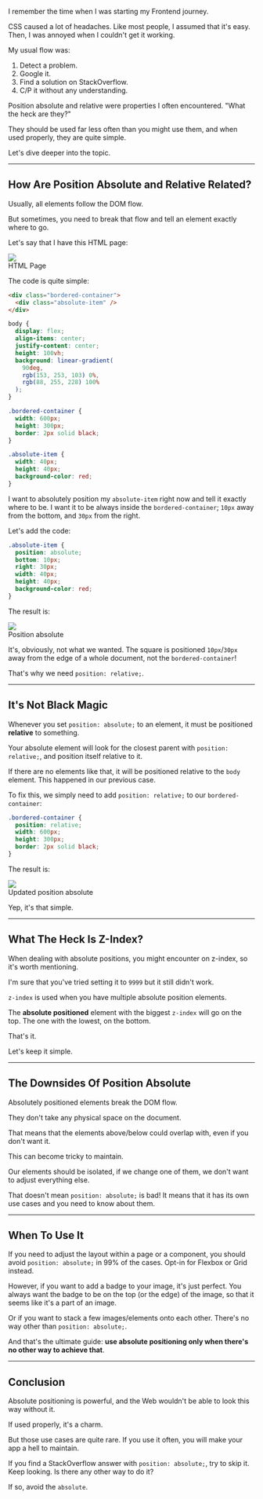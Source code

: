 I remember the time when I was starting my Frontend journey.

CSS caused a lot of headaches. Like most people, I assumed that it's easy. Then, I was annoyed when I couldn't get it working.

My usual flow was:

1. Detect a problem.
2. Google it.
3. Find a solution on StackOverflow.
4. C/P it without any understanding.

Position absolute and relative were properties I often encountered. "What the heck are they?"

They should be used far less often than you might use them, and when used properly, they are quite simple.

Let's dive deeper into the topic.

---

## How Are Position Absolute and Relative Related?

Usually, all elements follow the DOM flow.

But sometimes, you need to break that flow and tell an element exactly where to go.

Let's say that I have this HTML page:

<img src="https://dev-to-uploads.s3.amazonaws.com/uploads/articles/lcwvzstgiyalh0bs3r76.png" />
<figcaption class="img">HTML Page</figcaption>

The code is quite simple:

```html
<div class="bordered-container">
  <div class="absolute-item" />
</div>
```

```css
body {
  display: flex;
  align-items: center;
  justify-content: center;
  height: 100vh;
  background: linear-gradient(
    90deg,
    rgb(153, 253, 103) 0%,
    rgb(88, 255, 228) 100%
  );
}

.bordered-container {
  width: 600px;
  height: 300px;
  border: 2px solid black;
}

.absolute-item {
  width: 40px;
  height: 40px;
  background-color: red;
}
```

I want to absolutely position my `absolute-item` right now and tell it exactly where to be. I want it to be always inside the `bordered-container`; `10px` away from the bottom, and `30px` from the right.

Let's add the code:

```css
.absolute-item {
  position: absolute;
  bottom: 10px;
  right: 30px;
  width: 40px;
  height: 40px;
  background-color: red;
}
```

The result is:

<img src="https://dev-to-uploads.s3.amazonaws.com/uploads/articles/q8xx7nibv33eeavqaoji.png" />
<figcaption class="img">Position absolute</figcaption>

It's, obviously, not what we wanted. The square is positioned `10px`/`30px` away from the edge of a whole document, not the `bordered-container`!

That's why we need `position: relative;`.

---

## It's Not Black Magic

Whenever you set `position: absolute;` to an element, it must be positioned **relative** to something.

Your absolute element will look for the closest parent with `position: relative;`, and position itself relative to it.

If there are no elements like that, it will be positioned relative to the `body` element. This happened in our previous case.

To fix this, we simply need to add `position: relative;` to our `bordered-container`:

```css
.bordered-container {
  position: relative;
  width: 600px;
  height: 300px;
  border: 2px solid black;
}
```

The result is:

<img src="https://dev-to-uploads.s3.amazonaws.com/uploads/articles/9ce14ftotzbqrn1y2hz5.png" />
<figcaption class="img">Updated position absolute</figcaption>

Yep, it's that simple.

---

## What The Heck Is Z-Index?

When dealing with absolute positions, you might encounter on z-index, so it's worth mentioning.

I'm sure that you've tried setting it to `9999` but it still didn't work.

`z-index` is used when you have multiple absolute position elements.

The **absolute positioned** element with the biggest `z-index` will go on the top. The one with the lowest, on the bottom.

That's it.

Let's keep it simple.

---

## The Downsides Of Position Absolute

Absolutely positioned elements break the DOM flow.

They don't take any physical space on the document.

That means that the elements above/below could overlap with, even if you don't want it.

This can become tricky to maintain.

Our elements should be isolated, if we change one of them, we don't want to adjust everything else.

That doesn't mean `position: absolute;` is bad! It means that it has its own use cases and you need to know about them.

---

## When To Use It

If you need to adjust the layout within a page or a component, you should avoid `position: absolute;` in 99% of the cases. Opt-in for Flexbox or Grid instead.

However, if you want to add a badge to your image, it's just perfect. You always want the badge to be on the top (or the edge) of the image, so that it seems like it's a part of an image.

Or if you want to stack a few images/elements onto each other. There's no way other than `position: absolute;`.

And that's the ultimate guide: **use absolute positioning only when there's no other way to achieve that**.

---

## Conclusion

Absolute positioning is powerful, and the Web wouldn't be able to look this way without it.

If used properly, it's a charm.

But those use cases are quite rare. If you use it often, you will make your app a hell to maintain.

If you find a StackOverflow answer with `position: absolute;`, try to skip it. Keep looking. Is there any other way to do it?

If so, avoid the `absolute`.
